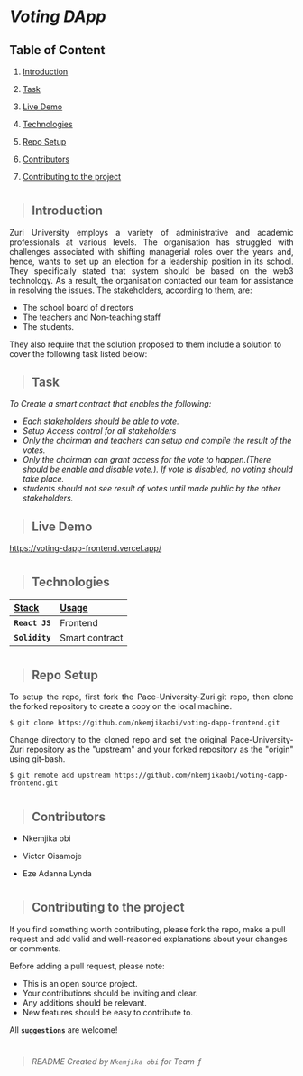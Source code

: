 # _Voting DApp_

## Table of Content

1. [Introduction](#introduction)

2. [Task](#task)

3. [Live Demo](#live-demo)

4. [Technologies](#technologies)

5. [Repo Setup](#repo-setup)

6. [Contributors](#contributors)

7. [Contributing to the project](#contributing-to-the-project)
#

> ## Introduction 
<p align="justify">
Zuri University employs a variety of administrative and academic professionals at various levels. The organisation has struggled with challenges associated with shifting managerial roles over the years and, hence, wants to set up an election for a leadership position in its school. They specifically stated that system should be based on the web3 technology. As a result, the organisation contacted our team for assistance in resolving the issues. The stakeholders, according to them, are:
  
  - The school board of directors
  - The teachers and Non-teaching staff
  - The students.
 
They also require that the solution proposed to them include a solution to cover the following task listed below:
</p>

> ## Task
_To Create a smart contract that enables the following:_
- _Each stakeholders should be able to vote._
- _Setup Access control for all stakeholders_
- _Only the chairman and teachers can setup and compile the result of the votes._
- _Only the chairman can grant access for the vote to happen.(There should be enable and disable vote.). If vote is disabled, no voting should take place._
- _students should not see result of votes until made public by the other stakeholders._

> ## Live Demo

https://voting-dapp-frontend.vercel.app/

#
> ## Technologies
| <b><u>Stack</u></b> | <b><u>Usage</u></b> |
| :------------------ | :------------------ |
|  **`React JS`**     |     Frontend        |
|  **`Solidity`**     |   Smart contract    |

#
> ## Repo Setup

<p align="justify">
To setup the repo, first fork the Pace-University-Zuri.git repo, then clone the forked repository to create a copy on the local machine.
</p>

    $ git clone https://github.com/nkemjikaobi/voting-dapp-frontend.git

<p align="justify">
Change directory to the cloned repo and set the original Pace-University-Zuri repository as the "upstream" and your forked repository as the "origin" using git-bash.
</p>

    $ git remote add upstream https://github.com/nkemjikaobi/voting-dapp-frontend.git

#

> ## Contributors
 - Nkemjika obi

 - Victor Oisamoje

 - Eze Adanna Lynda
#
> ## Contributing to the project

If you find something worth contributing, please fork the repo, make a pull request and add valid and well-reasoned explanations about your changes or comments.

Before adding a pull request, please note:

- This is an open source project.
- Your contributions should be inviting and clear.
- Any additions should be relevant.
- New features should be easy to contribute to.

All **`suggestions`** are welcome!
#
> ###### README Created by `Nkemjika obi` for Team-f